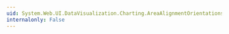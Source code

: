 ```yaml
---
uid: System.Web.UI.DataVisualization.Charting.AreaAlignmentOrientations
internalonly: False
---
```

